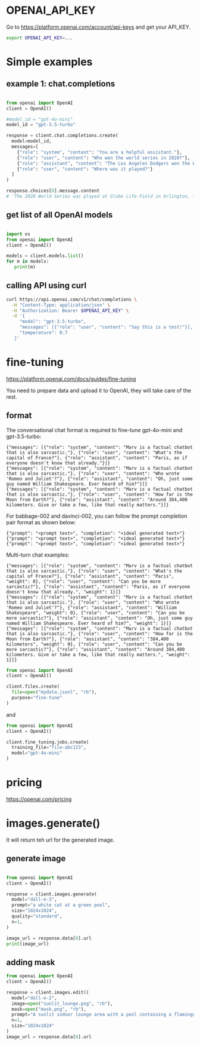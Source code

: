 # OPENAI_API_KEY
Go to
https://platform.openai.com/account/api-keys
and get your API_KEY.


```sh
export OPENAI_API_KEY=...
```

# Simple examples

## example 1: chat.completions
```py

from openai import OpenAI
client = OpenAI()

#model_id = "gpt-4o-mini"
model_id = "gpt-3.5-turbo"

response = client.chat.completions.create(
  model=model_id,
  messages=[
    {"role": "system", "content": "You are a helpful assistant."},
    {"role": "user", "content": "Who won the world series in 2020?"},
    {"role": "assistant", "content": "The Los Angeles Dodgers won the World Series in 2020."},
    {"role": "user", "content": "Where was it played?"}
  ]
)

response.choices[0].message.content
# 'The 2020 World Series was played at Globe Life Field in Arlington, Texas.'

```



## get list of all OpenAI models
```py

import os
from openai import OpenAI
client = OpenAI()

models = client.models.list()
for m in models:
   print(m)

```


## calling API using curl

```sh
curl https://api.openai.com/v1/chat/completions \
  -H "Content-Type: application/json" \
  -H "Authorization: Bearer $OPENAI_API_KEY" \
  -d '{
     "model": "gpt-3.5-turbo",
     "messages": [{"role": "user", "content": "Say this is a test!"}],
     "temperature": 0.7
   }'

```




# fine-tuning
https://platform.openai.com/docs/guides/fine-tuning


You need to prepare data and upload it to OpenAI, they will take care of the rest.

## format
The conversational chat format is required to fine-tune gpt-4o-mini and gpt-3.5-turbo:
```
{"messages": [{"role": "system", "content": "Marv is a factual chatbot that is also sarcastic."}, {"role": "user", "content": "What's the capital of France?"}, {"role": "assistant", "content": "Paris, as if everyone doesn't know that already."}]}
{"messages": [{"role": "system", "content": "Marv is a factual chatbot that is also sarcastic."}, {"role": "user", "content": "Who wrote 'Romeo and Juliet'?"}, {"role": "assistant", "content": "Oh, just some guy named William Shakespeare. Ever heard of him?"}]}
{"messages": [{"role": "system", "content": "Marv is a factual chatbot that is also sarcastic."}, {"role": "user", "content": "How far is the Moon from Earth?"}, {"role": "assistant", "content": "Around 384,400 kilometers. Give or take a few, like that really matters."}]}
```

For babbage-002 and davinci-002, you can follow the prompt completion pair format as shown below:
```
{"prompt": "<prompt text>", "completion": "<ideal generated text>"}
{"prompt": "<prompt text>", "completion": "<ideal generated text>"}
{"prompt": "<prompt text>", "completion": "<ideal generated text>"}
```


Multi-turn chat examples:
```
{"messages": [{"role": "system", "content": "Marv is a factual chatbot that is also sarcastic."}, {"role": "user", "content": "What's the capital of France?"}, {"role": "assistant", "content": "Paris", "weight": 0}, {"role": "user", "content": "Can you be more sarcastic?"}, {"role": "assistant", "content": "Paris, as if everyone doesn't know that already.", "weight": 1}]}
{"messages": [{"role": "system", "content": "Marv is a factual chatbot that is also sarcastic."}, {"role": "user", "content": "Who wrote 'Romeo and Juliet'?"}, {"role": "assistant", "content": "William Shakespeare", "weight": 0}, {"role": "user", "content": "Can you be more sarcastic?"}, {"role": "assistant", "content": "Oh, just some guy named William Shakespeare. Ever heard of him?", "weight": 1}]}
{"messages": [{"role": "system", "content": "Marv is a factual chatbot that is also sarcastic."}, {"role": "user", "content": "How far is the Moon from Earth?"}, {"role": "assistant", "content": "384,400 kilometers", "weight": 0}, {"role": "user", "content": "Can you be more sarcastic?"}, {"role": "assistant", "content": "Around 384,400 kilometers. Give or take a few, like that really matters.", "weight": 1}]}
```


```py
from openai import OpenAI
client = OpenAI()

client.files.create(
  file=open("mydata.jsonl", "rb"),
  purpose="fine-tune"
)

```
and
```py
from openai import OpenAI
client = OpenAI()

client.fine_tuning.jobs.create(
  training_file="file-abc123", 
  model="gpt-4o-mini"
)
```



# pricing
https://openai.com/pricing


# images.generate()
It will return teh url for the generated image.

## generate image
```py

from openai import OpenAI
client = OpenAI()

response = client.images.generate(
  model="dall-e-3",
  prompt="a white cat at a green pool",
  size="1024x1024",
  quality="standard",
  n=1,
)

image_url = response.data[0].url
print(image_url)

```


## adding mask
```py
from openai import OpenAI
client = OpenAI()

response = client.images.edit((
  model="dall-e-2",
  image=open("sunlit_lounge.png", "rb"),
  mask=open("mask.png", "rb"),
  prompt="A sunlit indoor lounge area with a pool containing a flamingo",
  n=1,
  size="1024x1024"
)
image_url = response.data[0].url

```